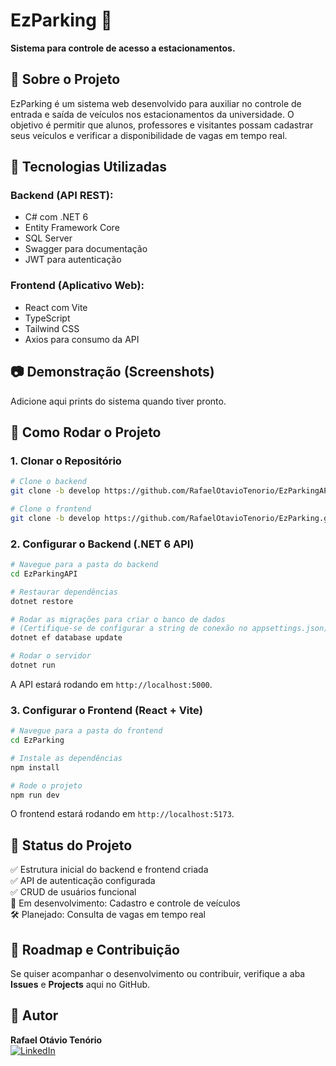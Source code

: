 # EzParking 🚗

**Sistema para controle de acesso a estacionamentos.**

## 📌 Sobre o Projeto
EzParking é um sistema web desenvolvido para auxiliar no controle de entrada e saída de veículos nos estacionamentos da universidade. O objetivo é permitir que alunos, professores e visitantes possam cadastrar seus veículos e verificar a disponibilidade de vagas em tempo real.

## 🚀 Tecnologias Utilizadas
### **Backend** (API REST):
- C# com .NET 6
- Entity Framework Core
- SQL Server
- Swagger para documentação
- JWT para autenticação

### **Frontend** (Aplicativo Web):
- React com Vite
- TypeScript
- Tailwind CSS
- Axios para consumo da API

## 📷 Demonstração (Screenshots)
Adicione aqui prints do sistema quando tiver pronto.

## 📂 Como Rodar o Projeto
### **1. Clonar o Repositório**
```sh
# Clone o backend
git clone -b develop https://github.com/RafaelOtavioTenorio/EzParkingAPI.git

# Clone o frontend
git clone -b develop https://github.com/RafaelOtavioTenorio/EzParking.git
```

### **2. Configurar o Backend (.NET 6 API)**
```sh
# Navegue para a pasta do backend
cd EzParkingAPI

# Restaurar dependências
dotnet restore

# Rodar as migrações para criar o banco de dados
# (Certifique-se de configurar a string de conexão no appsettings.json)
dotnet ef database update

# Rodar o servidor
dotnet run
```

A API estará rodando em `http://localhost:5000`.

### **3. Configurar o Frontend (React + Vite)**
```sh
# Navegue para a pasta do frontend
cd EzParking

# Instale as dependências
npm install

# Rode o projeto
npm run dev
```

O frontend estará rodando em `http://localhost:5173`.

## 📌 Status do Projeto
✅ Estrutura inicial do backend e frontend criada  
✅ API de autenticação configurada  
✅ CRUD de usuários funcional  
🔧 Em desenvolvimento: Cadastro e controle de veículos  
🛠 Planejado: Consulta de vagas em tempo real  

## 📜 Roadmap e Contribuição
Se quiser acompanhar o desenvolvimento ou contribuir, verifique a aba **Issues** e **Projects** aqui no GitHub.

## 📌 Autor
**Rafael Otávio Tenório**  
[![LinkedIn](https://img.shields.io/badge/LinkedIn-Profile-blue)](https://www.linkedin.com/in/seu-perfil/)  

